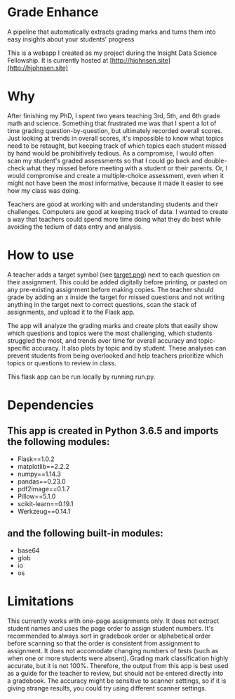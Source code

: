 # Grade Enhance
A pipeline that automatically extracts grading marks and turns them into easy insights about your students' progress

This is a webapp I created as my project during the Insight Data Science Fellowship. It is currently hosted at [http://hjohnsen.site](http://hjohnsen.site)

# Why
After finishing my PhD, I spent two years teaching 3rd, 5th, and 6th grade math and science. Something that frustrated me was that I spent a lot of time grading question-by-question, but ultimately recorded overall scores. Just looking at trends in overall scores, it's impossible to know what topics need to be retaught, but keeping track of which topics each student missed by hand would be prohibitively tedious. As a compromise, I would often scan my student's graded assessments so that I could go back and double-check what they missed before meeting with a student or their parents. Or, I would compromise and create a multiple-choice assessment, even when it might not have been the most informative, because it made it easier to see how my class was doing.

Teachers are good at working with and understanding students and their challenges. Computers are good at keeping track of data. I wanted to create a way that teachers could spend more time doing what they do best while avoiding the tedium of data entry and analysis.

# How to use
A teacher adds a target symbol (see [target.png](https://github.com/hjohnsen/grade-enhance/blob/master/target.png)) next to each question on their assignment. This could be added digitally before printing, or pasted on any pre-existing assignment before making copies. The teacher should grade by adding an x inside the target for missed questions and not writing anything in the target next to correct questions, scan the stack of assignments, and upload it to the Flask app. 

The app will analyze the grading marks and create plots that easily show which questions and topics were the most challenging, which students struggled the most, and trends over time for overall accuracy and topic-specific accuracy. It also plots by topic and by student. These analyses can prevent students from being overlooked and help teachers prioritize which topics or questions to review in class.

This flask app can be run locally by running run.py.

# Dependencies
## This app is created in Python 3.6.5 and imports the following modules:
* Flask==1.0.2
* matplotlib==2.2.2
* numpy==1.14.3
* pandas==0.23.0
* pdf2image==0.1.7
* Pillow==5.1.0
* scikit-learn==0.19.1
* Werkzeug==0.14.1

## and the following built-in modules:
* base64
* glob
* io
* os

# Limitations
This currently works with one-page assignments only. It does not extract student names and uses the page order to assign student numbers. It's recommended to always sort in gradebook order or alphabetical order before scanning so that the order is consistent from assignment to assignment. It does not accomodate changing numbers of tests (such as when one or more students were absent).
Grading mark classification highly accurate, but it is not 100%. Therefore, the output from this app is best used as a guide for the teacher to review, but should not be entered directly into a gradebook. The accuracy might be sensitive to scanner settings, so if it is giving strange results, you could try using different scanner settings.
